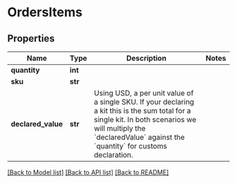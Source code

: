 # OrdersItems

## Properties
Name | Type | Description | Notes
------------ | ------------- | ------------- | -------------
**quantity** | **int** |  | 
**sku** | **str** |  | 
**declared_value** | **str** | Using USD, a per unit value of a single SKU. If your declaring a kit this is the sum total for a single kit. In both scenarios we will multiply the &#x60;declaredValue&#x60; against the &#x60;quantity&#x60; for customs declaration. | 

[[Back to Model list]](../README.md#documentation-for-models) [[Back to API list]](../README.md#documentation-for-api-endpoints) [[Back to README]](../README.md)

